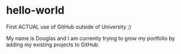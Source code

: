 # hello-world
First ACTUAL use of GitHub outside of University ;)

My name is Douglas and I am currently trying to grow my portfolio by adding my existing projects to GitHub.
